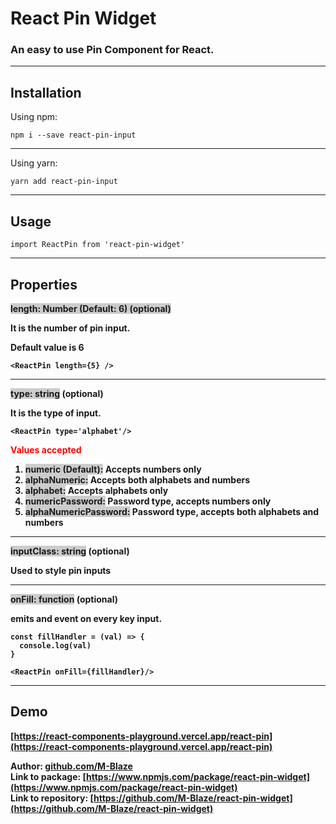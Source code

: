 # React Pin Widget

### An easy to use Pin Component for React.

---

## Installation

Using npm:

```
npm i --save react-pin-input
```

---

Using yarn:

```
yarn add react-pin-input
```

---

## Usage

```
import ReactPin from 'react-pin-widget'
```

---

## Properties

<div>
  <strong style="background-color: #ccc;">length: Number (Default: 6)</span> (optional)
  
  It is the number of pin input.
  
  Default value is 6
  
  ```
  <ReactPin length={5} />
  ```
</div>
<hr />
<div>
  <span style="background-color: #ccc;">type: string</span> (optional)
  
  It is the type of input.

```
<ReactPin type='alphabet'/>
```

<strong style="color: red">Values accepted</strong>

  <ol>
    <li>
        <span style="background-color: #ccc;">numeric (Default):</span> Accepts numbers only
    </li>
    <li>
        <span style="background-color: #ccc;">alphaNumeric:</span> Accepts both alphabets and numbers
    </li>
    <li>
        <span style="background-color: #ccc;">alphabet:</span> Accepts alphabets only
    </li>
    <li>
        <span style="background-color: #ccc;">numericPassword:</span> Password type, accepts numbers only
    </li>
    <li>
        <span style="background-color: #ccc;">alphaNumericPassword:</span> Password type, accepts both alphabets and numbers
    </li>
  </ol>
</div>
<hr />
<div>
  <span style="background-color: #ccc;">inputClass: string</span> (optional)

Used to style pin inputs

</div>
<hr />
<div>
  <span style="background-color: #ccc;">onFill: function</span> (optional)

emits and event on every key input.

```
const fillHandler = (val) => {
  console.log(val)
}

<ReactPin onFill={fillHandler}/>
```

</div>

---

## Demo

[https://react-components-playground.vercel.app/react-pin](https://react-components-playground.vercel.app/react-pin)

Author: [github.com/M-Blaze](github.com/M-Blaze)  
Link to package: [https://www.npmjs.com/package/react-pin-widget](https://www.npmjs.com/package/react-pin-widget)  
Link to repository: [https://github.com/M-Blaze/react-pin-widget](https://github.com/M-Blaze/react-pin-widget)
